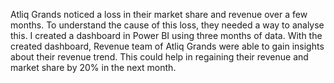Atliq Grands noticed a loss in their market share and revenue over a few months. To understand the cause
of this loss, they needed a way to analyse this. I created a dashboard in Power BI using three months of
data.
With the created dashboard, Revenue team of Atliq Grands were able to gain insights about their revenue
trend. This could help in regaining their revenue and market share by 20% in the next month.
